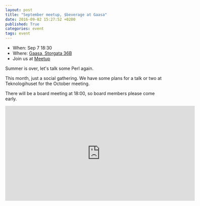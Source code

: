 ```yaml
---
layout: post
title: "September meetup, $beverage at Gaasa"
date: 2016-09-02 15:27:52 +0200
published: True
categories: event
tags: event
---
```


* When: Sep 7 18:30
* Where: [Gaasa, Storgata 36B](https://maps.google.com/maps?f=q&hl=en&q=Storgata+36B%2C+Oslo%2C+NO)
* Join us at [Meetup](https://www.meetup.com/Oslo-pm/events/233819796/)

Summer is over, let&#39;s talk some Perl again.

This month, just a social gathering. We have some plans for a talk or two at Teknologihuset for the October meeting.

There will be a board meeting at 18:00, so board members please come early.

<iframe class="google-maps" src="https://www.google.com/maps/embed/v1/place?q=q=Storgata+36B%2C+Oslo%2C+NO&key=AIzaSyASIjsQVcDWLnkdszZ-yw13Qcs-iFk8Q4Y" width="600" height="300" frameborder="0" allowfullscreen></iframe>
